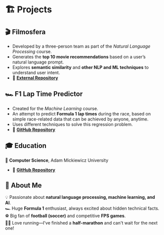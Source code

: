 # 🏗️ Projects  

## 🎬 Filmosfera  
- Developed by a three-person team as part of the *Natural Language Processing* course.  
- Generates the **top 10 movie recommendations** based on a user’s natural language prompt.  
- Explores **semantic similarity** and **other NLP and ML techniques** to understand user intent.  
- 🔗 [**External Repository**](https://git.wmi.amu.edu.pl/s481825/PJN-PROJEKT)  

## 🏎️ F1 Lap Time Predictor  
- Created for the *Machine Learning* course.  
- An attempt to predict **Formula 1 lap times** during the race, based on simple race-related data that can be achieved by anyone, anytime.  
- Uses different techniques to solve this regression problem.
- 🔗 [**GitHub Repository**](https://github.com/bubelkebab/studies/tree/main/machine-learning)  

## 🎓 Education  
🏫 **Computer Science**, Adam Mickiewicz University  
- 🔗 [**GitHub Repository**](https://github.com/bubelkebab/studies)  

## 🎯 About Me  
💡 Passionate about **natural language processing, machine learning, and AI**.  
🏎️ Huge **Formula 1** enthusiast, always excited about hidden technical facts.
⚽ Big fan of **football (soccer)** and competitive **FPS games**.  
🏃‍♂️ Love running—I've finished a **half-marathon** and can't wait for the next one!  

